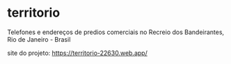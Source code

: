# territorio

Telefones e endereços de predios comerciais no Recreio dos Bandeirantes, Rio de Janeiro - Brasil

site do projeto: https://territorio-22630.web.app/
